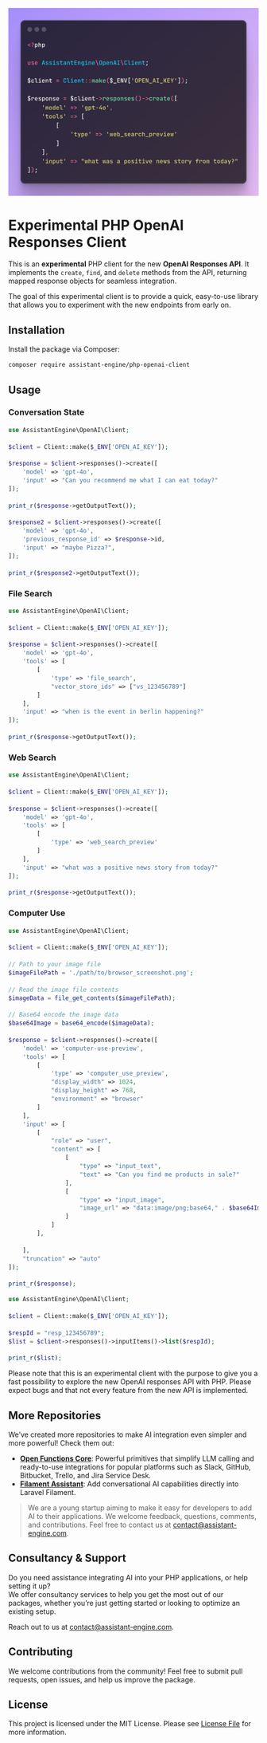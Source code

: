 <div align="center">

![Hero](media/hero.png)

</div>


# Experimental PHP OpenAI Responses Client

This is an **experimental** PHP client for the new **OpenAI Responses API**. It implements the `create`, `find`, and `delete` methods from the API, returning mapped response objects for seamless integration.

The goal of this experimental client is to provide a quick, easy-to-use library that allows you to experiment with the new endpoints from early on.

## Installation
Install the package via Composer:

```bash
composer require assistant-engine/php-openai-client
```

## Usage

### Conversation State

```php
use AssistantEngine\OpenAI\Client;

$client = Client::make($_ENV['OPEN_AI_KEY']);

$response = $client->responses()->create([
    'model' => 'gpt-4o',
    'input' => "Can you recommend me what I can eat today?"
]);

print_r($response->getOutputText());

$response2 = $client->responses()->create([
    'model' => 'gpt-4o',
    'previous_response_id' => $response->id,
    'input' => "maybe Pizza?",
]);

print_r($response2->getOutputText());

```

### File Search

```php
use AssistantEngine\OpenAI\Client;

$client = Client::make($_ENV['OPEN_AI_KEY']);

$response = $client->responses()->create([
    'model' => 'gpt-4o',
    'tools' => [
        [
            'type' => 'file_search',
            "vector_store_ids" => ["vs_123456789"]
        ]
    ],
    'input' => "when is the event in berlin happening?"
]);

print_r($response->getOutputText());
```

### Web Search

```php
use AssistantEngine\OpenAI\Client;

$client = Client::make($_ENV['OPEN_AI_KEY']);

$response = $client->responses()->create([
    'model' => 'gpt-4o',
    'tools' => [
        [
            'type' => 'web_search_preview'
        ]
    ],
    'input' => "what was a positive news story from today?"
]);

print_r($response->getOutputText());
```

### Computer Use

```php
use AssistantEngine\OpenAI\Client;

$client = Client::make($_ENV['OPEN_AI_KEY']);

// Path to your image file
$imageFilePath = './path/to/browser_screenshot.png';

// Read the image file contents
$imageData = file_get_contents($imageFilePath);

// Base64 encode the image data
$base64Image = base64_encode($imageData);

$response = $client->responses()->create([
    'model' => 'computer-use-preview',
    'tools' => [
        [
            'type' => 'computer_use_preview',
            "display_width" => 1024,
            "display_height" => 768,
            "environment" => "browser"
        ]
    ],
    'input' => [
        [
            "role" => "user",
            "content" => [
                [
                    "type" => "input_text",
                    "text" => "Can you find me products in sale?"
                ],
                [
                    "type" => "input_image",
                    "image_url" => "data:image/png;base64," . $base64Image
                ]
            ]
        ],

    ],
    "truncation" => "auto"
]);

print_r($response);
```

```php
use AssistantEngine\OpenAI\Client;

$client = Client::make($_ENV['OPEN_AI_KEY']);

$respId = "resp_123456789";
$list = $client->responses()->inputItems()->list($respId);

print_r($list);
```

Please note that this is an experimental client with the purpose to give you a fast possibility to explore the new OpenAI responses API with PHP. Please expect bugs and that not every feature from the new API is implemented.

## More Repositories

We’ve created more repositories to make AI integration even simpler and more powerful! Check them out:

- **[Open Functions Core](https://github.com/AssistantEngine/open-functions-core)**: Powerful primitives that simplify LLM calling and ready-to-use integrations for popular platforms such as Slack, GitHub, Bitbucket, Trello, and Jira Service Desk.
- **[Filament Assistant](https://github.com/AssistantEngine/filament-assistant)**: Add conversational AI capabilities directly into Laravel Filament.

> We are a young startup aiming to make it easy for developers to add AI to their applications. We welcome feedback, questions, comments, and contributions. Feel free to contact us at [contact@assistant-engine.com](mailto:contact@assistant-engine.com).


## Consultancy & Support

Do you need assistance integrating AI into your PHP applications, or help setting it up?  
We offer consultancy services to help you get the most out of our packages, whether you’re just getting started or looking to optimize an existing setup.

Reach out to us at [contact@assistant-engine.com](mailto:contact@assistant-engine.com).

## Contributing

We welcome contributions from the community! Feel free to submit pull requests, open issues, and help us improve the package.

## License

This project is licensed under the MIT License. Please see [License File](LICENSE.md) for more information.

